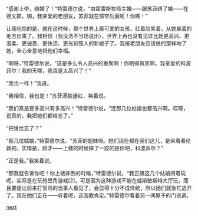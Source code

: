 
“感谢上帝，结婚了！”特雷德尔说，“由霍雷斯牧师主婚——跟苏菲结了婚——在德文郡。嗨，我亲爱的老朋友，苏菲就在窗帘后面呢！你瞧！”

让我吃惊的是，就在这时候，那个世界上最可爱的女孩，红着脸笑着，从她躲着的地方出来了。我相信（我没法不当场说出），世界上再也没有见过比她更高兴、更温柔、更诚恳、更快活、更光彩照人的新娘子了。我按老朋友应该做的那样吻了她，全心全意地祝他们幸福。

“啊呀，”特雷德尔说，“这是多么令人高兴的重聚啊！你晒得真黑啊，我亲爱的科波菲尔！我的天哪，我真是太高兴了！”

“我也一样！”我说。

“我相信，我也是！”苏菲满脸通红，笑着说。

“我们真是要多高兴有多高兴！”特雷德尔说，“连那几位姑娘也都高兴啊。哎呀，说真的，我把她们都给忘了。”

“把谁给忘了？”

“那几位姑娘，”特雷德尔说，“苏菲的姐妹呀。她们现在都在我们这儿，是来看看伦敦的。实情是，刚才——上楼的时候摔了一跤的是你吧，科波菲尔？”

“正是我。”我笑着说。

“那我就告诉你吧！你上楼摔倒的时候，”特雷德尔说，“我正跟这几个姑娘闹着玩呢。实际是在玩抢壁角游戏[2]，可是因为这种游戏不能在威斯敏斯特大厅玩，而且要是让前来打官司的当事人看见了，会显得十分不成体统，所以她们就急忙逃开了。现在她们正在——听着呢，这我敢肯定。”特雷德尔看着另一间屋子的门说道。

[next](page728)